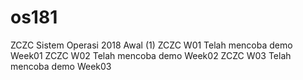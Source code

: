 # os181
ZCZC Sistem Operasi 2018 Awal (1)
ZCZC W01 Telah mencoba demo Week01
ZCZC W02 Telah mencoba demo Week02
ZCZC W03 Telah mencoba demo Week03
